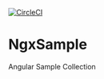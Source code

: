 [![CircleCI](https://circleci.com/gh/swfz/ngx-sample/tree/master.svg?style=svg)](https://circleci.com/gh/swfz/ngx-sample/tree/master)

# NgxSample

Angular Sample Collection

